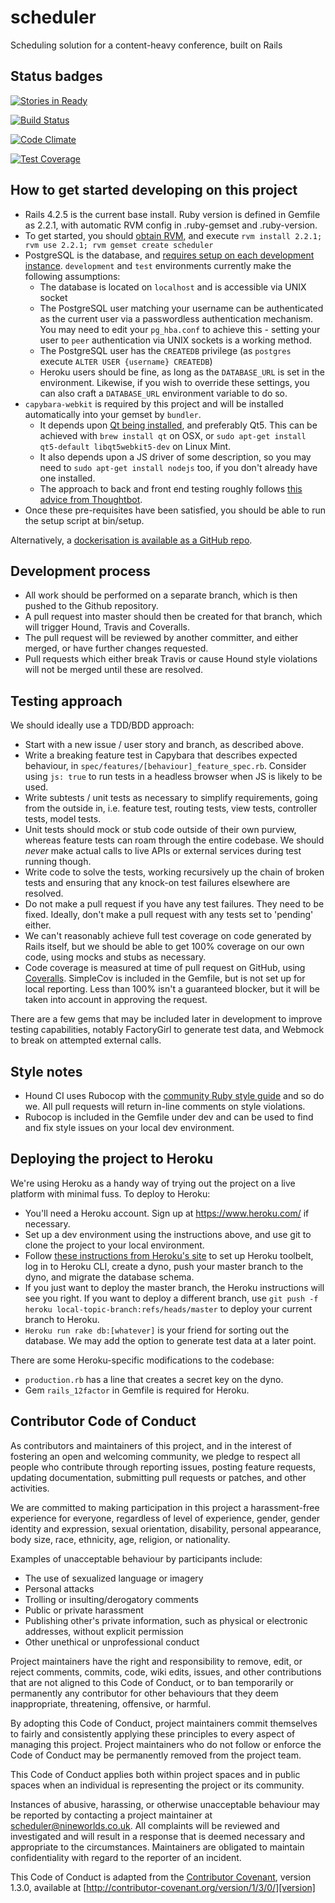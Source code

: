 # scheduler
Scheduling solution for a content-heavy conference, built on Rails

## Status badges

[![Stories in Ready](https://badge.waffle.io/nineworldsgeekfest/scheduler.png?label=ready&title=Ready)](http://waffle.io/nineworldsgeekfest/scheduler)

[![Build Status](https://travis-ci.org/nineworldsgeekfest/scheduler.svg?branch=master)](https://travis-ci.org/nineworldsgeekfest/scheduler)

[![Code Climate](https://codeclimate.com/github/nineworldsgeekfest/scheduler/badges/gpa.svg)](https://codeclimate.com/github/nineworldsgeekfest/scheduler)

[![Test Coverage](https://codeclimate.com/github/nineworldsgeekfest/scheduler/badges/coverage.svg)](https://codeclimate.com/github/nineworldsgeekfest/scheduler/coverage)


## How to get started developing on this project

* Rails 4.2.5 is the current base install. Ruby version is defined in Gemfile as 2.2.1, with automatic RVM config in .ruby-gemset and .ruby-version.
* To get started, you should [obtain RVM](https://rvm.io/), and execute `rvm install 2.2.1; rvm use 2.2.1; rvm gemset create scheduler`
* PostgreSQL is the database, and [requires setup on each development instance](https://www.digitalocean.com/community/tutorials/how-to-use-postgresql-with-your-ruby-on-rails-application-on-ubuntu-14-04). `development` and `test` environments currently make the following assumptions:
  * The database is located on `localhost` and is accessible via UNIX socket
  * The PostgreSQL user matching your username can be authenticated as the current user via a passwordless authentication mechanism. You may need to edit your `pg_hba.conf` to achieve this - setting your user to `peer` authentication via UNIX sockets is a working method.
  * The PostgreSQL user has the `CREATEDB` privilege (as `postgres` execute `ALTER USER {username} CREATEDB`)
  * Heroku users should be fine, as long as the `DATABASE_URL` is set in the environment. Likewise, if you wish to override these settings, you can also craft a `DATABASE_URL` environment variable to do so.
* `capybara-webkit` is required by this project and will be installed automatically into your gemset by `bundler`.
  * It depends upon [Qt being installed](https://github.com/thoughtbot/capybara-webkit), and preferably Qt5. This can be achieved with `brew install qt` on OSX, or `sudo apt-get install qt5-default libqt5webkit5-dev` on Linux Mint.
  * It also depends upon a JS driver of some description, so you may need to `sudo apt-get install nodejs` too, if you don't already have one installed.
  * The approach to back and front end testing roughly follows [this advice from Thoughtbot](https://robots.thoughtbot.com/how-we-test-rails-applications).
* Once these pre-requisites have been satisfied, you should be able to run the setup script at bin/setup.

Alternatively, a [dockerisation is available as a GitHub repo](https://github.com/nineworldsgeekfest/schedulerdockerised).

## Development process

* All work should be performed on a separate branch, which is then pushed to the Github repository.
* A pull request into master should then be created for that branch, which will trigger Hound, Travis and Coveralls.
* The pull request will be reviewed by another committer, and either merged, or have further changes requested.
* Pull requests which either break Travis or cause Hound style violations will not be merged until these are resolved.

## Testing approach

We should ideally use a TDD/BDD approach:

* Start with a new issue / user story and branch, as described above.
* Write a breaking feature test in Capybara that describes expected behaviour, in `spec/features/[behaviour]_feature_spec.rb`. Consider using `js: true` to run tests in a headless browser when JS is likely to be used.
* Write subtests / unit tests as necessary to simplify requirements, going from the outside in, i.e. feature test, routing tests, view tests, controller tests, model tests.
* Unit tests should mock or stub code outside of their own purview, whereas feature tests can roam through the entire codebase. We should *never* make actual calls to live APIs or external services during test running though.
* Write code to solve the tests, working recursively up the chain of broken tests and ensuring that any knock-on test failures elsewhere are resolved.
* Do not make a pull request if you have any test failures. They need to be fixed. Ideally, don't make a pull request with any tests set to 'pending' either.
* We can't reasonably achieve full test coverage on code generated by Rails itself, but we should be able to get 100% coverage on our own code, using mocks and stubs as necessary.
* Code coverage is measured at time of pull request on GitHub, using [Coveralls](https://coveralls.io/github/nineworldsgeekfest/scheduler). SimpleCov is included in the Gemfile, but is not set up for local reporting. Less than 100% isn't a guaranteed blocker, but it will be taken into account in approving the request.

There are a few gems that may be included later in development to improve testing capabilities, notably FactoryGirl to generate test data, and Webmock to break on attempted external calls.

## Style notes

* Hound CI uses Rubocop with the [community Ruby style guide](https://github.com/bbatsov/ruby-style-guide) and so do we. All pull requests will return in-line comments on style violations.
* Rubocop is included in the Gemfile under dev and can be used to find and fix style issues on your local dev environment.

## Deploying the project to Heroku

We're using Heroku as a handy way of trying out the project on a live platform with minimal fuss. To deploy to Heroku:

* You'll need a Heroku account. Sign up at https://www.heroku.com/ if necessary.
* Set up a dev environment using the instructions above, and use git to clone the project to your local environment.
* Follow [these instructions from Heroku's site](https://devcenter.heroku.com/articles/getting-started-with-rails4) to set up Heroku toolbelt, log in to Heroku CLI, create a dyno, push your master branch to the dyno, and migrate the database schema.
* If you just want to deploy the master branch, the Heroku instructions will see you right. If you want to deploy a different branch, use `git push -f heroku local-topic-branch:refs/heads/master` to deploy your current branch to Heroku.
* `Heroku run rake db:[whatever]` is your friend for sorting out the database. We may add the option to generate test data at a later point.

There are some Heroku-specific modifications to the codebase:

* `production.rb` has a line that creates a secret key on the dyno.
* Gem `rails_12factor` in Gemfile is required for Heroku.

## Contributor Code of Conduct

As contributors and maintainers of this project, and in the interest of
fostering an open and welcoming community, we pledge to respect all people who
contribute through reporting issues, posting feature requests, updating
documentation, submitting pull requests or patches, and other activities.

We are committed to making participation in this project a harassment-free
experience for everyone, regardless of level of experience, gender, gender
identity and expression, sexual orientation, disability, personal appearance,
body size, race, ethnicity, age, religion, or nationality.

Examples of unacceptable behaviour by participants include:

* The use of sexualized language or imagery
* Personal attacks
* Trolling or insulting/derogatory comments
* Public or private harassment
* Publishing other's private information, such as physical or electronic
  addresses, without explicit permission
* Other unethical or unprofessional conduct

Project maintainers have the right and responsibility to remove, edit, or
reject comments, commits, code, wiki edits, issues, and other contributions
that are not aligned to this Code of Conduct, or to ban temporarily or
permanently any contributor for other behaviours that they deem inappropriate,
threatening, offensive, or harmful.

By adopting this Code of Conduct, project maintainers commit themselves to
fairly and consistently applying these principles to every aspect of managing
this project. Project maintainers who do not follow or enforce the Code of
Conduct may be permanently removed from the project team.

This Code of Conduct applies both within project spaces and in public spaces
when an individual is representing the project or its community.

Instances of abusive, harassing, or otherwise unacceptable behaviour may be
reported by contacting a project maintainer at scheduler@nineworlds.co.uk. All
complaints will be reviewed and investigated and will result in a response that
is deemed necessary and appropriate to the circumstances. Maintainers are
obligated to maintain confidentiality with regard to the reporter of an
incident.

This Code of Conduct is adapted from the [Contributor Covenant][homepage],
version 1.3.0, available at
[http://contributor-covenant.org/version/1/3/0/][version]

[homepage]: http://contributor-covenant.org
[version]: http://contributor-covenant.org/version/1/3/0/
